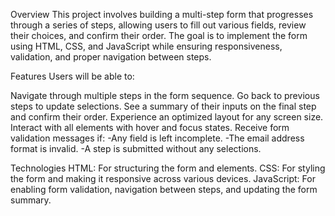 Overview
This project involves building a multi-step form that progresses through a series of steps, allowing users to fill out various fields, review their choices, and confirm their order. The goal is to implement the form using HTML, CSS, and JavaScript while ensuring responsiveness, validation, and proper navigation between steps.

Features
Users will be able to:

Navigate through multiple steps in the form sequence.
Go back to previous steps to update selections.
See a summary of their inputs on the final step and confirm their order.
Experience an optimized layout for any screen size.
Interact with all elements with hover and focus states.
Receive form validation messages if:
  -Any field is left incomplete.
  -The email address format is invalid.
  -A step is submitted without any selections.

Technologies
HTML: For structuring the form and elements.
CSS: For styling the form and making it responsive across various devices.
JavaScript: For enabling form validation, navigation between steps, and updating the form summary.

